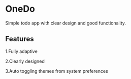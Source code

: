 # OneDo

Simple todo app with clear design and good functionality.

## Features

1.Fully adaptive

2.Clearly designed

3.Auto toggling themes from system preferences

